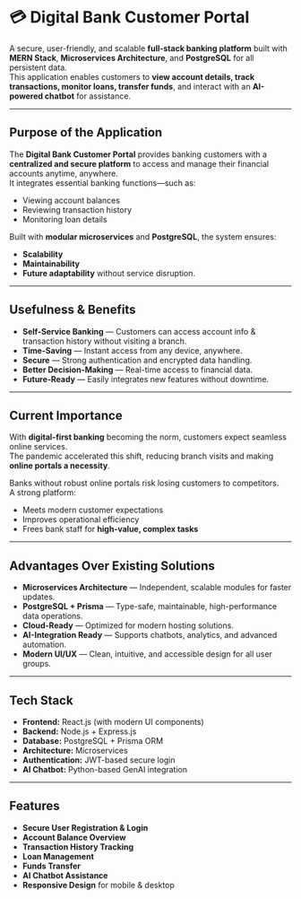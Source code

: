 # 💳 Digital Bank Customer Portal

A secure, user-friendly, and scalable **full-stack banking platform** built with **MERN Stack**, **Microservices Architecture**, and **PostgreSQL** for all persistent data.  
This application enables customers to **view account details, track transactions, monitor loans, transfer funds**, and interact with an **AI-powered chatbot** for assistance.

---

## Purpose of the Application
The **Digital Bank Customer Portal** provides banking customers with a **centralized and secure platform** to access and manage their financial accounts anytime, anywhere.  
It integrates essential banking functions—such as:
- Viewing account balances
- Reviewing transaction history
- Monitoring loan details

Built with **modular microservices** and **PostgreSQL**, the system ensures:
- **Scalability**
- **Maintainability**
- **Future adaptability** without service disruption.

---

## Usefulness & Benefits
- **Self-Service Banking** — Customers can access account info & transaction history without visiting a branch.  
- **Time-Saving** — Instant access from any device, anywhere.  
- **Secure** — Strong authentication and encrypted data handling.  
- **Better Decision-Making** — Real-time access to financial data.  
- **Future-Ready** — Easily integrates new features without downtime.  

---

## Current Importance
With **digital-first banking** becoming the norm, customers expect seamless online services.  
The pandemic accelerated this shift, reducing branch visits and making **online portals a necessity**.

Banks without robust online portals risk losing customers to competitors.  
A strong platform:
- Meets modern customer expectations
- Improves operational efficiency
- Frees bank staff for **high-value, complex tasks**

---

## Advantages Over Existing Solutions
- **Microservices Architecture** — Independent, scalable modules for faster updates.  
- **PostgreSQL + Prisma** — Type-safe, maintainable, high-performance data operations.  
- **Cloud-Ready** — Optimized for modern hosting solutions.  
- **AI-Integration Ready** — Supports chatbots, analytics, and advanced automation.  
- **Modern UI/UX** — Clean, intuitive, and accessible design for all user groups.  

---

## Tech Stack
- **Frontend:** React.js (with modern UI components)
- **Backend:** Node.js + Express.js
- **Database:** PostgreSQL + Prisma ORM
- **Architecture:** Microservices
- **Authentication:** JWT-based secure login
- **AI Chatbot:** Python-based GenAI integration

---

## Features
- **Secure User Registration & Login**
- **Account Balance Overview**
- **Transaction History Tracking**
- **Loan Management**
- **Funds Transfer**
- **AI Chatbot Assistance**
- **Responsive Design** for mobile & desktop



